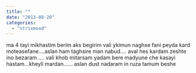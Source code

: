 ```yaml
---
title: ""
date: "2013-08-20"
categories: 
  - "strixmood"
---
```


ma 4 tayi mikhastim berim aks begirim vali ykimun naghse fani peyda kard moteasefane....aslan ham taghsire man nabud.... aval hes kardam zeshte ino bezaram .... vali khob mitarsam yadam bere madyune che kasayi hastam...kheyli mardan...... aslan dust nadaram in ruza tamum beshe
